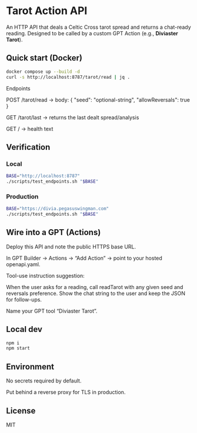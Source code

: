 # Tarot Action API

An HTTP API that deals a Celtic Cross tarot spread and returns a chat-ready reading. Designed to be called by a custom GPT Action (e.g., **Diviaster Tarot**).

## Quick start (Docker)
```bash
docker compose up --build -d
curl -s http://localhost:8787/tarot/read | jq .
```

Endpoints

POST /tarot/read → body: { "seed": "optional-string", "allowReversals": true }

GET /tarot/last → returns the last dealt spread/analysis

GET / → health text

## Verification

### Local

```bash
BASE="http://localhost:8787"
./scripts/test_endpoints.sh "$BASE"
```

### Production

```bash
BASE="https://divia.pegasuswingman.com"
./scripts/test_endpoints.sh "$BASE"
```

## Wire into a GPT (Actions)
Deploy this API and note the public HTTPS base URL.

In GPT Builder → Actions → “Add Action” → point to your hosted openapi.yaml.

Tool-use instruction suggestion:

When the user asks for a reading, call readTarot with any given seed and reversals preference. Show the chat string to the user and keep the JSON for follow-ups.

Name your GPT tool “Diviaster Tarot”.

## Local dev
```bash
npm i
npm start
```

## Environment
No secrets required by default.

Put behind a reverse proxy for TLS in production.

## License
MIT
